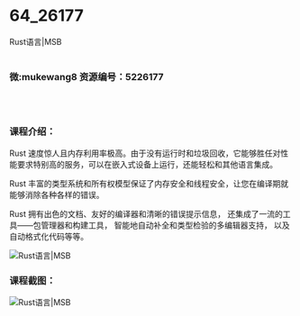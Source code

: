 # 64_26177
Rust语言|MSB
<br/></br>
<h3>微:mukewang8 资源编号：5226177</h3>
<br/></br>
<h3>课程介绍：</h3>
<p><a title="查看与 Rust 相关的文章" target="_blank">Rust</a> 速度惊人且内存利用率极高。由于没有运行时和垃圾回收，它能够胜任对性能要求特别高的服务，可以在嵌入式设备上运行，还能轻松和其他语言集成。</p>
<p><a title="查看与 Rust 相关的文章" target="_blank">Rust</a> 丰富的类型系统和所有权模型保证了内存安全和线程安全，让您在编译期就能够消除各种各样的错误。</p>
<p>Rust 拥有出色的文档、友好的编译器和清晰的错误提示信息， 还集成了一流的工具——包管理器和构建工具， 智能地自动补全和类型检验的多编辑器支持， 以及自动格式化代码等等。</p>
<p><img src="https://www.ko996.com/wp-content/uploads/img/2022/09/1-10-300x186.png" alt="Rust语言|MSB"></p>
<div class="info-desc">
<h3>课程截图：</h3>
<p><img src="https://www.ko996.com/wp-content/uploads/img/2022/09/2-14.png" alt="Rust语言|MSB"></p>


			
</div>
